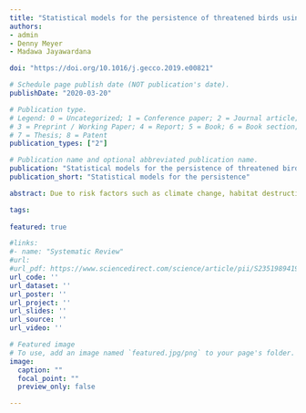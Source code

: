 ```yaml
---
title: "Statistical models for the persistence of threatened birds using citizen science data: A Systematic Review"
authors:
- admin
- Denny Meyer
- Madawa Jayawardana

doi: "https://doi.org/10.1016/j.gecco.2019.e00821"

# Schedule page publish date (NOT publication's date).
publishDate: "2020-03-20"

# Publication type.
# Legend: 0 = Uncategorized; 1 = Conference paper; 2 = Journal article;
# 3 = Preprint / Working Paper; 4 = Report; 5 = Book; 6 = Book section;
# 7 = Thesis; 8 = Patent
publication_types: ["2"]

# Publication name and optional abbreviated publication name.
publication: "Statistical models for the persistence of threatened birds using citizen science data: A Systematic Review"
publication_short: "Statistical models for the persistence"

abstract: Due to risk factors such as climate change, habitat destruction, overhunting and pollution, bird extinctions are now occurring at a rate that far exceeds their speciation rate. There are no robust indicators of biodiversity conservation that can be used to complement existing national indicators of economic and social health. The statistical methods which are used to model and evaluate the persistence or extinction risk of threatened bird species using citizen science data are reviewed in this study. Citizen science data helps to increase the number of records, thereby improving our understanding of the dynamics in declining bird species populations. Adhering to the PRISMA guidelines a comprehensive systematic review was performed using three databases such as; ProQuest Central, Scopus and Web of Science from January 1900 to January 2019. Only journal articles which analysed the persistence or extinction risk of threatened bird species using a statistical model, predictive model or a trend analysis, developed using citizen science data were included in this study. Bird species in near threatened or least concern categories that are declining in population or range were also included, since these may be the next wave of species to be added to the endangered species lists. Most of the 39 unique studies describing statistical models for this purposeused generalized linear models, followed by hierarchical or linear mixed models, machine learning models and persistence probability models respectively. A quality assessment tool was created in order to evaluate these articles. The review suggested several methods for measuring the persistence of threatened bird species, but there was no attempt to identify critical tipping points using methods such as changepoint analysis. The findings suggest that the persistence of threatened bird species varies depending on various risk factors which need to be addressed in order to produce better outcomes for the conservation of threatened birds. This review reveals the most suitable statistical methods for this purpose.

tags:
 
featured: true

#links:
#- name: "Systematic Review"
#url: 
#url_pdf: https://www.sciencedirect.com/science/article/pii/S2351989419304792
url_code: ''
url_dataset: ''
url_poster: ''
url_project: ''
url_slides: ''
url_source: ''
url_video: ''

# Featured image
# To use, add an image named `featured.jpg/png` to your page's folder. 
image:
  caption: ""
  focal_point: ""
  preview_only: false

---
```


